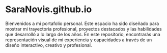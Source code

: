 # SaraNovis.github.io
Bienvenidos a mi portafolio personal. Este espacio ha sido diseñado para mostrar mi trayectoria profesional, proyectos destacados y las habilidades que desarrolló a lo largo de los años. En este repositorio, encontrarás una representación visual de mi experiencia y capacidades a través de un diseño interactivo, creativo y profesional.
